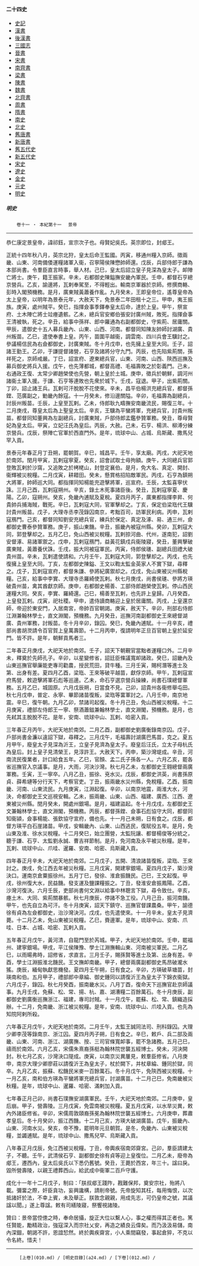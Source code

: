  



#### 二十四史

*   [史記](../a01/a01.md)
*   [漢書](../a02/a02.md)
*   [後漢書](../a03/a03.md)
*   [三國志](../a04/a04.md)
*   [晉書](../a05/a05.md)
*   [宋書](../a06/a06.md)
*   [南齊書](../a07/a07.md)
*   [梁書](../a08/a08.md)
*   [陳書](../a09/a09.md)
*   [魏書](../a10/a10.md)
*   [北齊書](../a11/a11.md)
*   [周書](../a12/a12.md)
*   [隋書](../a13/a13.md)
*   [南史](../a14/a14.md)
*   [北史](../a15/a15.md)
*   [舊唐書](../a16/a16.md)
*   [新唐書](../a17/a17.md)
*   [舊五代史](../a18/a18.md)
*   [新五代史](../a19/a19.md)
*   [宋史](../a20/a20.md)
*   [遼史](../a21/a21.md)
*   [金史](../a22/a22.md)
*   [元史](../a23/a23.md)
*   [明史](../a24/a24.md)		


##### 明史
　　`卷十一 ‧ 本紀第十一`　
     `景帝`    

* * *

恭仁康定景皇帝，諱祁鈺，宣宗次子也。母賢妃吳氏。英宗即位，封郕王。

正統十四年秋八月，英宗北狩，皇太后命王監國。丙寅，移通州糧入京師。徵兩畿、山東、河南備倭運糧諸軍入衞，召寧陽侯陳懋帥師還。戊辰，兵部侍郎于謙為本部尚書。令羣臣直言時事，舉人材。己巳，皇太后詔立皇子見深為皇太子。卹陣亡將士。庚午，籍王振家。辛未，右都御史陳鎰撫安畿內軍民。壬申，都督石亨總京營兵。乙亥，諭邊將，瓦剌奉駕至，不得輕出。輸南京軍器於京師。修撰商輅、彭時入閣預機務。是月，廣東賊黃蕭養作亂。九月癸未，王即皇帝位，遙尊皇帝為太上皇帝，以明年為景泰元年，大赦天下，免景泰二年田租十之三。甲申，夷王振族。庚寅，處州賊平。癸巳，指揮僉事季鐸奉皇太后命，達於上皇。甲午，祭宣府、土木陣亡將士竝瘞遺骸。乙未，總兵官安鄉伯張安討廣州賊，敗死。指揮僉事王清被執，死之。辛丑，給事中孫祥、郎中羅通為右副都御史，守紫荊、居庸關。甲辰，遣御史十五人募兵畿內、山東、山西、河南。都督同知陳友帥師討湖廣、貴州叛苗。乙巳，遣使奉書上皇。丙午，苗圍平越衞，調雲南、四川兵會王驥討之。參議楊信民為右僉都御史，討廣東賊。冬十月戊申，也先擁上皇至大同。壬子，詔諸王勤王。乙卯，于謙提督諸營，石亨及諸將分守九門。丙辰，也先陷紫荊關，孫祥死之，京師戒嚴。丁巳，詔宣府、遼東總兵官，山東、河南、山西、陝西巡撫及募兵御史將兵入援。戊午，也先薄都城，都督高禮、毛福壽敗之於彰義門。己未，右通政王復、太常少卿趙榮使也先營，朝上皇於土城。庚申，徵兵於朝鮮，調河州諸衞土軍入援。于謙、石亨等連敗也先衆於城下。壬戌，寇退。甲子，出紫荊關。丁卯，詔止諸王兵。瓦剌可汗脫脫不花使來。辛未，昌平伯楊洪充總兵官，都督孫鏜、范廣副之，勦畿內餘寇。十一月癸未，修沿邊關隘。辛卯，毛福壽為副總兵，討辰州叛苗。壬辰，上皇至瓦剌。乙未，侍郎耿九疇撫安南畿流民，賜復三年。十二月庚戌，尊皇太后為上聖皇太后。辛亥，王驥為平蠻將軍，充總兵官，討貴州叛苗。都督同知董興為左副總兵，討廣東賊，戶部侍郎孟鑑參贊軍務。癸丑，尊母賢妃為皇太后。甲寅，立妃汪氏為皇后。丙辰，大赦。己未，石亨、楊洪、柳溥分練京營兵。戊辰，祭陣亡官軍於西直門外。是年，琉球中山、占城、烏斯藏、撒馬兒罕入貢。

景泰元年春正月丁丑朔，罷朝賀。辛巳，城昌平。壬午，享太廟。丙戌，大祀天地於南郊。閏月甲寅，瓦剌寇寧夏。癸亥，詔會試取士毋拘額。庚午，大同總兵官郭登敗瓦剌於沙窩，又追敗之於栲栳山，封登定襄伯。是月，免大名、真定、開封、衞輝被災稅糧。二月戊寅，耕耤田。癸未，懸賞格招陷敵軍民。丙戌，石亨為鎮朔大將軍，帥師巡大同。都指揮同知楊能充遊擊將軍，巡宣府。壬辰，太監喜寧伏誅。三月己酉，瓦剌寇朔州。辛亥，錄土木死事諸臣後。癸丑，瓦剌寇寧夏、慶陽。乙卯，寇朔州。癸亥，免畿內逋賦及夏稅。夏四月丙子，廣東都指揮李昇、何貴帥兵捕海賊，戰死。辛巳，瓦剌寇大同，官軍擊却之。丁亥，保定伯梁珤代王驥討貴州叛苗。戊子，大理寺丞李茂錄囚南京，考黜百司，訪軍民利病。丙申，瓦剌寇鴈門。己亥，都督同知劉安充總兵官，練兵於保定、真定及涿、易、通三州，僉都御史曹泰參贊軍務。庚子，振山東饑。辛丑，振畿內被寇州縣。癸卯，瓦剌寇大同，郭登擊却之。五月乙巳，免山西被災稅糧。瓦剌掠河曲、代州，遂南犯，詔劉安督涿、易諸軍禦之。戊申，瓦剌寇鴈門，益黃花鎮戍兵衞陵寢，癸丑，董興擊破廣東賊，黃蕭養伏誅。壬戌，振大同被寇軍民。丙寅，侍郎侯璡、副總兵田禮大破貴州苗。辛未，瓦剌遣使請和。六月壬午，瓦剌寇大同，郭登擊却之。丙戌，也先復擁上皇至大同。丁亥，左都御史陳鎰、王文以鞫太監金英家人不實下獄，尋釋之。戊子，瓦剌寇宣府，都督朱謙、參將紀廣禦却之。戊戌，免山東被災州縣稅糧。己亥，給事中李實、大理寺丞羅綺使瓦剌。秋七月庚戌，尚書侯璡、參將方瑛破貴州苗，禽其酋獻京師。庚申，右都御史楊善、工部侍郎趙榮使瓦剌。停山西民運糧大同。癸亥，李實、羅綺還。己巳，楊善至瓦剌，也先許上皇歸。八月癸酉，上皇發瓦剌。戊寅，祀社稷。甲申，遣侍讀商輅迎上皇於居庸關。丙戌，上皇還京師，帝迎於東安門，入居南宮，帝帥百官朝謁。庚寅，赦天下。辛卯，刑部右侍郎江淵兼翰林學士，直文淵閣，預機務。九月癸丑，巡撫河南副都御史王來總督湖廣、貴州軍務，討叛苗。冬十月辛卯，錄囚。癸巳，免畿內逋賦。十一月辛亥，禮部尚書胡濙請令百官賀上皇萬壽節。十二月丙申，復請明年正旦百官朝上皇於延安門。皆不許。是年，朝鮮貢馬者三。

二年春正月庚戌，大祀天地於南郊。壬子，詔天下朝覲官當黜者運糧口外。二月辛未，釋奠於先師孔子。辛卯，以星變修省，詔廷臣條議寬卹諸政。癸巳，詔畿內及山東巡撫官舉廉能吏專司勸農，授民荒田，貸牛種。三月壬寅，賜柯潛等進士及第、出身有差。夏四月乙酉，梁珤、王來等破平越苗，獻俘京師。甲午，瓦剌寇宣府馬營，敕遊擊將軍石彪等巡邊。乙未，命石亨選京營兵操練，尚書石璞總督軍務。五月乙巳，城固原。六月戊辰朔，日當食不見。己卯，詔貴州各衞修舉屯田。秋七月戊申，普定、永寧、畢節諸苗復叛，梁珤等畱軍討之。八月壬申，南京地震。辛巳，復午朝。九月乙卯，禁諸司起復。冬十月己丑，免山西被災稅糧。十二月庚寅，禮部左侍郎王一寧、祭酒蕭鎡兼翰林學士，直文淵閣，預機務。是月，也先弒其主脫脫不花。是年，安南、琉球中山、瓦剌、哈密入貢。

三年春正月丙午，大祀天地於南郊。二月乙酉，副都御史劉廣衡錄南京囚。戊子，戶部尚書金濂以違詔下獄，尋釋之。三月戊午，毛福壽討湖廣巴馬苗，克之。夏五月甲午，廢皇太子見深為沂王，立皇子見濟為皇太子。廢皇后汪氏，立太子母杭氏為皇后。封上皇子見清榮王，見淳許王。大赦天下。丙申，築沙灣堤成。辛丑，河南流民復業者，計口給食五年。乙巳，官顏、孟二氏子孫各一人。六月乙亥，罷各省巡撫官入京議事。是月，大雨，河決沙灣。秋七月乙未，左都御史王翱總督兩廣軍務。壬寅，王一寧卒。八月乙丑，振徐、兗水災。戊辰，都御史洪英，尚書孫原貞、薛希璉等分行天下，考察官吏。丁丑，振兩畿水災州縣，免稅糧。乙酉，振南畿、河南、山東流民。九月庚寅，江淵起復。辛卯，以南京地震，兩淮大水，河決，命都御史王文巡視安輯。乙未，振兩畿、山東、山西、福建、廣西、江西、遼東被災州縣。閏月癸未，開處州銀場。是月，福建盜起。冬十月戊戌，左都御史王文兼翰林學士，直文淵閣，預機務。丙辰，都督孫鏜、僉事石彪協守大同，都督同知衞潁，僉事楊能、張欽協守宣府，備也先。十一月己未朔，日有食之。戊辰，都督方瑛平白石崖諸苗。甲戌，安輯畿內、山東、山西逃民，復賦役五年。是月，免山東及淮、徐水災稅糧。十二月癸巳，始立團營，太監阮讓、都督楊俊等分統之，聽于謙、石亨、太監劉永誠、曹吉祥節制。是月，免河南及永平被災秋糧。是年，瓦剌、琉球中山、爪哇、暹羅、安南、哈密、烏斯藏入貢。

四年春正月辛未，大祀天地於南郊。二月戊子，五開、清浪諸苗復叛，梁珤、王來討之。庚戌，免江西去年被災秋糧。三月戊寅，開建寧銀場。夏四月戊子，築沙灣決口。運南京倉粟振徐州。五月丁巳，發徐、淮倉振饑民。己巳，王文起復。甲戌，徐州復大水，民益饑。發支運及鹽課糧振之。丁丑，發淮安倉振鳳陽。乙酉，沙灣河復決。六月壬辰，吏部尚書何文淵以給事中林聰言下獄，尋令致仕。辛亥，瘞土木、大同、紫荊關暴骸。秋七月庚辰，停諸不急工役。八月己丑，振河南饑。甲午，也先自立為可汗。冬十月庚寅，詔天下鎮守、巡撫官督課農桑。甲午，諭德徐有貞為左僉都御史，治沙灣決河。戊戌，也先遣使來。十一月辛未，皇太子見濟薨。十二月乙未，免山東被災稅糧。乙巳，賚邊軍。是年，琉球中山、安南、爪哇、日本、占城、哈密、瓦剌入貢。

五年春正月戊午，黃河清，自龍門至於芮城。甲子，大祀天地於南郊。壬申，罷福州、建寧銀場。甲戌，平江侯陳豫、學士江淵撫輯山東、河南被災軍民。二月乙巳，以雨暘弗時，詔修省，求直言。三月壬子，賜孫賢等進士及第、出身有差。辛酉，學士江淵振淮北饑民。王文撫卹南畿。甲子，總督兩廣副都御史馬昂破瀧水猺。庚辰，緬甸執獻思機發。夏四月壬午朔，日有食之。辛卯，方瑛破草塘苗，封瑛南和伯。五月甲子，禮部郎中章綸、御史鍾同以請復沂王為皇太子下錦衣衞獄。六月戊子，錄囚。秋七月癸酉，振南畿水災。八月丁酉，復命天下巡撫官赴京師議事。九月壬戌，免蘇、松、常、揚、杭、嘉、湖漕糧二百餘萬石。冬十月庚辰，副都御史劉廣衡巡撫浙江、福建，專司討賊。十一月戊午，罷蘇、松、常、鎮織造採辦。十二月，免南畿、浙江被災稅糧。是年，安南、琉球中山、爪哇入貢。也先為知院阿剌所殺。

六年春正月戊午，大祀天地於南郊。二月壬午，太監王誠同法司、刑科錄囚。大理少卿李茂等錄南京、浙江囚。夏四月丙子朔，日有食之。辛巳，敕戶、兵二部及兩畿、山東、河南、浙江、湖廣撫、按、三司官條寬卹事，罷不急諸務。五月己巳，禱雨於南郊。六月乙亥，宋儒朱熹裔孫梃為翰林院世襲五經博士。癸未，河決開封。秋七月乙亥，沙灣決口隄成。庚寅，以南京災異屢見，敕羣臣修省。八月庚申，南京大理少卿廖莊以請復沂王為皇太子，杖於闕下，并杖章綸、鍾同於獄，同卒。九月乙亥，振蘇、松饑民米麥一百餘萬石。冬十月戊午，免陝西被災稅糧。十一月乙亥，南和伯方瑛為平蠻將軍充總兵官，討湖廣苗。十二月己巳，免南畿被災秋糧。是年，琉球中山、暹羅、哈密、滿剌加入貢。

七年春正月己卯，尚書石璞撫安湖廣軍民。壬午，大祀天地於南郊。二月庚申，皇后崩。甲子，營壽陵。三月戊寅，免雲南被災稅糧。夏五月戊寅，以水旱災異，敕內外諸臣修省。辛卯，宋儒周敦頤裔孫冕為翰林院世襲五經博士。六月庚申，葬肅孝皇后。冬十月癸卯，振江西饑。十二月己亥，方瑛大破湖廣苗。戊午，振畿內、山東、河南水災。癸亥，帝不豫，罷明年元旦朝賀。是冬，免畿內、山東被災稅糧，並蠲逋賦。是年，琉球中山、撒馬兒罕、烏斯藏入貢。

八年春正月戊辰，免江西被災稅糧。丁丑，帝輿疾宿南郊齋宮。己卯，羣臣請建太子，不聽。壬午，武清侯石亨、副都御史徐有貞等迎上皇復位。二月乙未，廢帝為郕王，遷西內，皇太后吳氏以下悉仍舊號。癸丑，王薨於西宮，年三十。諡曰戾。毀所營壽陵，以親王禮葬西山，給武成中衞軍二百戶守護。

成化十一年十二月戊子，制曰：「朕叔郕王踐阼，戡難保邦，奠安宗社，殆將八載。彌畱之際，奸臣貪功，妄興讒構，請削帝號。先帝旋知其枉，每用悔恨，以次抵諸奸於法，不幸上賓，未及舉正。朕敦念親親，用成先志，可仍皇帝之號，其議諡以聞。」遂上尊諡。敕有司繕陵寢，祭饗視諸陵。

贊曰：景帝當倥傯之時，奉命居攝，旋正大位以繫人心，事之權而得其正者也。篤任賢能，勵精政治，強寇深入而宗社乂安，再造之績良云偉矣。而乃汲汲易儲，南內深錮，朝謁不許，恩誼恝然。終於輿疾齋宮，小人乘間竊發，事起倉猝，不克以令名終。惜夫！

* * *

	     [上卷](010.md) / [明史目錄](a24.md) / [下卷](012.md) / 

    